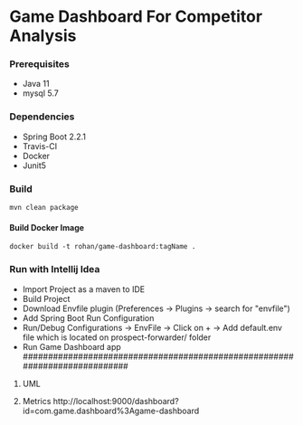 # Game Dashboard For Competitor Analysis

### Prerequisites
- Java 11
- mysql 5.7

### Dependencies
- Spring Boot 2.2.1
- Travis-CI
- Docker
- Junit5

### Build
```
mvn clean package
```
#### Build Docker Image 
```
docker build -t rohan/game-dashboard:tagName .
```

### Run with Intellij Idea

- Import Project as a maven to IDE
- Build Project
- Download Envfile plugin (Preferences -> Plugins -> search for "envfile")
- Add Spring Boot Run Configuration
- Run/Debug Configurations -> EnvFile -> Click on + -> Add default.env file which is located on prospect-forwarder/ folder
- Run Game Dashboard app 
###########################################################################

1. UML


2. Metrics
http://localhost:9000/dashboard?id=com.game.dashboard%3Agame-dashboard



